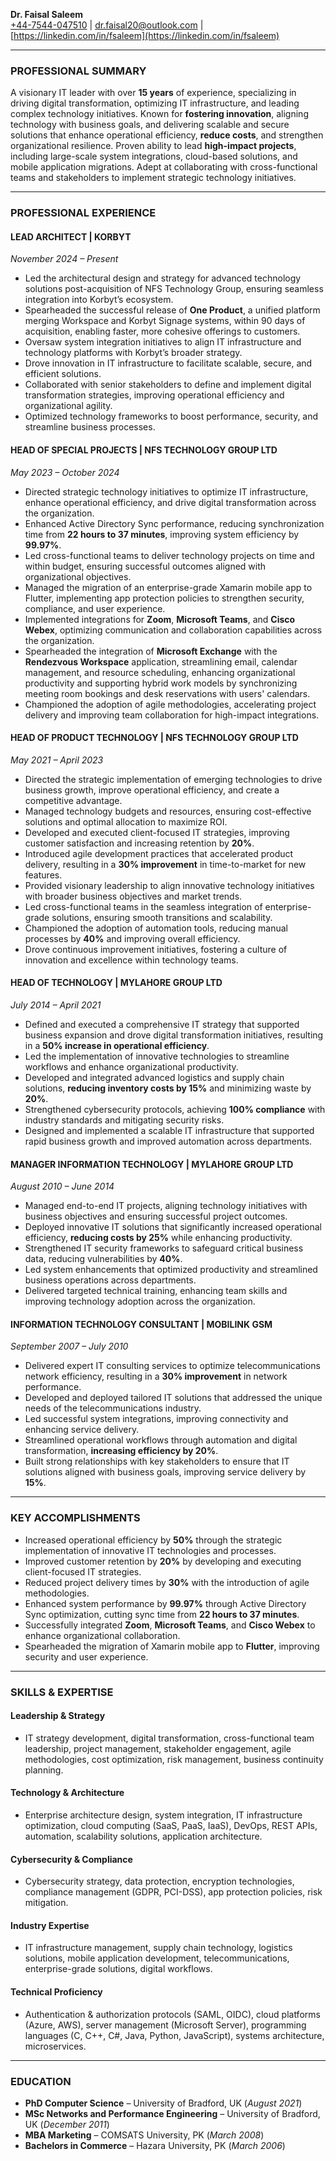 
**Dr. Faisal Saleem**  
[+44-7544-047510](00447544047510) |  [dr.faisal20@outlook.com](mailto:dr.faisal20@outlook.com)  |  [https://linkedin.com/in/fsaleem](https://linkedin.com/in/fsaleem)

----------

### **PROFESSIONAL SUMMARY**

[](https://github.com/Faisal-Saleem/Faisal-Saleem/blob/main/README.md#professional-summary)

A visionary IT leader with over  **15 years**  of experience, specializing in driving digital transformation, optimizing IT infrastructure, and leading complex technology initiatives. Known for **fostering innovation**, aligning technology with business goals, and delivering scalable and secure solutions that enhance operational efficiency, **reduce costs**, and strengthen organizational resilience. Proven ability to lead **high-impact projects**, including large-scale system integrations, cloud-based solutions, and mobile application migrations. Adept at collaborating with cross-functional teams and stakeholders to implement strategic technology initiatives.

----------

### **PROFESSIONAL EXPERIENCE**

[](https://github.com/Faisal-Saleem/Faisal-Saleem/blob/main/README.md#professional-experience)

#### **LEAD ARCHITECT | KORBYT**

[](https://github.com/Faisal-Saleem/Faisal-Saleem/blob/main/README.md#lead-architect--korbyt)

_November 2024 – Present_

-   Led the architectural design and strategy for advanced technology solutions post-acquisition of NFS Technology Group, ensuring seamless integration into Korbyt’s ecosystem.
-   Spearheaded the successful release of  **One Product**, a unified platform merging Workspace and Korbyt Signage systems, within 90 days of acquisition, enabling faster, more cohesive offerings to customers.
-   Oversaw system integration initiatives to align IT infrastructure and technology platforms with Korbyt’s broader strategy.
-   Drove innovation in IT infrastructure to facilitate scalable, secure, and efficient solutions.
-   Collaborated with senior stakeholders to define and implement digital transformation strategies, improving operational efficiency and organizational agility.
-   Optimized technology frameworks to boost performance, security, and streamline business processes.

#### **HEAD OF SPECIAL PROJECTS | NFS TECHNOLOGY GROUP LTD**

[](https://github.com/Faisal-Saleem/Faisal-Saleem/blob/main/README.md#head-of-special-projects--nfs-technology-group-ltd)

_May 2023 – October 2024_

-   Directed strategic technology initiatives to optimize IT infrastructure, enhance operational efficiency, and drive digital transformation across the organization.
-   Enhanced Active Directory Sync performance, reducing synchronization time from  **22 hours to 37 minutes**, improving system efficiency by  **99.97%**.
-   Led cross-functional teams to deliver technology projects on time and within budget, ensuring successful outcomes aligned with organizational objectives.
-   Managed the migration of an enterprise-grade Xamarin mobile app to Flutter, implementing app protection policies to strengthen security, compliance, and user experience.
-   Implemented integrations for  **Zoom**,  **Microsoft Teams**, and  **Cisco Webex**, optimizing communication and collaboration capabilities across the organization.
-   Spearheaded the integration of  **Microsoft Exchange**  with the  **Rendezvous Workspace**  application, streamlining email, calendar management, and resource scheduling, enhancing organizational productivity and supporting hybrid work models by synchronizing meeting room bookings and desk reservations with users' calendars.
-   Championed the adoption of agile methodologies, accelerating project delivery and improving team collaboration for high-impact integrations.

#### **HEAD OF PRODUCT TECHNOLOGY | NFS TECHNOLOGY GROUP LTD**

[](https://github.com/Faisal-Saleem/Faisal-Saleem/blob/main/README.md#head-of-product-technology--nfs-technology-group-ltd)

_May 2021 – April 2023_

-   Directed the strategic implementation of emerging technologies to drive business growth, improve operational efficiency, and create a competitive advantage.
-   Managed technology budgets and resources, ensuring cost-effective solutions and optimal allocation to maximize ROI.
-   Developed and executed client-focused IT strategies, improving customer satisfaction and increasing retention by  **20%**.
-   Introduced agile development practices that accelerated product delivery, resulting in a  **30% improvement**  in time-to-market for new features.
-   Provided visionary leadership to align innovative technology initiatives with broader business objectives and market trends.
-   Led cross-functional teams in the seamless integration of enterprise-grade solutions, ensuring smooth transitions and scalability.
-   Championed the adoption of automation tools, reducing manual processes by  **40%**  and improving overall efficiency.
-   Drove continuous improvement initiatives, fostering a culture of innovation and excellence within technology teams.

#### **HEAD OF TECHNOLOGY | MYLAHORE GROUP LTD**

[](https://github.com/Faisal-Saleem/Faisal-Saleem/blob/main/README.md#head-of-technology--mylahore-group-ltd)

_July 2014 – April 2021_

-   Defined and executed a comprehensive IT strategy that supported business expansion and drove digital transformation initiatives, resulting in a  **50% increase in operational efficiency**.
-   Led the implementation of innovative technologies to streamline workflows and enhance organizational productivity.
-   Developed and integrated advanced logistics and supply chain solutions,  **reducing inventory costs by 15%**  and minimizing waste by  **20%**.
-   Strengthened cybersecurity protocols, achieving  **100% compliance**  with industry standards and mitigating security risks.
-   Designed and implemented a scalable IT infrastructure that supported rapid business growth and improved automation across departments.

#### **MANAGER INFORMATION TECHNOLOGY | MYLAHORE GROUP LTD**

[](https://github.com/Faisal-Saleem/Faisal-Saleem/blob/main/README.md#manager-information-technology--mylahore-group-ltd)

_August 2010 – June 2014_

-   Managed end-to-end IT projects, aligning technology initiatives with business objectives and ensuring successful project outcomes.
-   Deployed innovative IT solutions that significantly increased operational efficiency,  **reducing costs by 25%**  while enhancing productivity.
-   Strengthened IT security frameworks to safeguard critical business data, reducing vulnerabilities by  **40%**.
-   Led system enhancements that optimized productivity and streamlined business operations across departments.
-   Delivered targeted technical training, enhancing team skills and improving technology adoption across the organization.

#### **INFORMATION TECHNOLOGY CONSULTANT | MOBILINK GSM**

[](https://github.com/Faisal-Saleem/Faisal-Saleem/blob/main/README.md#information-technology-consultant--mobilink-gsm)

_September 2007 – July 2010_

-   Delivered expert IT consulting services to optimize telecommunications network efficiency, resulting in a  **30% improvement**  in network performance.
-   Developed and deployed tailored IT solutions that addressed the unique needs of the telecommunications industry.
-   Led successful system integrations, improving connectivity and enhancing service delivery.
-   Streamlined operational workflows through automation and digital transformation,  **increasing efficiency by 20%**.
-   Built strong relationships with key stakeholders to ensure that IT solutions aligned with business goals, improving service delivery by  **15%**.

----------

### **KEY ACCOMPLISHMENTS**

[](https://github.com/Faisal-Saleem/Faisal-Saleem/blob/main/README.md#key-accomplishments)

-   Increased operational efficiency by  **50%**  through the strategic implementation of innovative IT technologies and processes.
-   Improved customer retention by  **20%**  by developing and executing client-focused IT strategies.
-   Reduced project delivery times by  **30%**  with the introduction of agile methodologies.
-   Enhanced system performance by  **99.97%**  through Active Directory Sync optimization, cutting sync time from  **22 hours to 37 minutes**.
-   Successfully integrated  **Zoom**,  **Microsoft Teams**, and  **Cisco Webex**  to enhance organizational collaboration.
-   Spearheaded the migration of Xamarin mobile app to  **Flutter**, improving security and user experience.

----------

### **SKILLS & EXPERTISE**

[](https://github.com/Faisal-Saleem/Faisal-Saleem/blob/main/README.md#skills--expertise)

#### **Leadership & Strategy**

[](https://github.com/Faisal-Saleem/Faisal-Saleem/blob/main/README.md#leadership--strategy)

-   IT strategy development, digital transformation, cross-functional team leadership, project management, stakeholder engagement, agile methodologies, cost optimization, risk management, business continuity planning.

#### **Technology & Architecture**

[](https://github.com/Faisal-Saleem/Faisal-Saleem/blob/main/README.md#technology--architecture)

-   Enterprise architecture design, system integration, IT infrastructure optimization, cloud computing (SaaS, PaaS, IaaS), DevOps, REST APIs, automation, scalability solutions, application architecture.

#### **Cybersecurity & Compliance**

[](https://github.com/Faisal-Saleem/Faisal-Saleem/blob/main/README.md#cybersecurity--compliance)

-   Cybersecurity strategy, data protection, encryption technologies, compliance management (GDPR, PCI-DSS), app protection policies, risk mitigation.

#### **Industry Expertise**

[](https://github.com/Faisal-Saleem/Faisal-Saleem/blob/main/README.md#industry-expertise)

-   IT infrastructure management, supply chain technology, logistics solutions, mobile application development, telecommunications, enterprise-grade solutions, digital workflows.

#### **Technical Proficiency**

[](https://github.com/Faisal-Saleem/Faisal-Saleem/blob/main/README.md#technical-proficiency)

-   Authentication & authorization protocols (SAML, OIDC), cloud platforms (Azure, AWS), server management (Microsoft Server), programming languages (C, C++, C#, Java, Python, JavaScript), systems architecture, microservices.

----------

### **EDUCATION**

[](https://github.com/Faisal-Saleem/Faisal-Saleem/blob/main/README.md#education)

-   **PhD Computer Science**  – University of Bradford, UK (_August 2021_)
-   **MSc Networks and Performance Engineering**  – University of Bradford, UK (_December 2011_)
-   **MBA Marketing**  – COMSATS University, PK (_March 2008_)
-   **Bachelors in Commerce**  – Hazara University, PK (_March 2006_)
